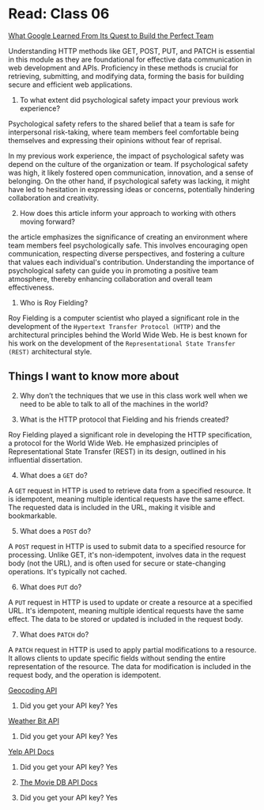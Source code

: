 # Read: Class 06

[What Google Learned From Its Quest to Build the Perfect Team](https://www.google.com/amp/mobile.nytimes.com/2016/02/28/magazine/what-google-learned-from-its-quest-to-build-the-perfect-team.amp.html)

Understanding HTTP methods like GET, POST, PUT, and PATCH is essential in this module as they are foundational for effective data communication in web development and APIs. Proficiency in these methods is crucial for retrieving, submitting, and modifying data, forming the basis for building secure and efficient web applications.

1. To what extent did psychological safety impact your previous work experience?

 Psychological safety refers to the shared belief that a team is safe for interpersonal risk-taking, where team members feel comfortable being themselves and expressing their opinions without fear of reprisal.

In my previous work experience, the impact of psychological safety was depend on the culture of the organization or team. If psychological safety was high, it likely fostered open communication, innovation, and a sense of belonging. On the other hand, if psychological safety was lacking, it might have led to hesitation in expressing ideas or concerns, potentially hindering collaboration and creativity.

2. How does this article inform your approach to working with others moving forward?

the article emphasizes the significance of creating an environment where team members feel psychologically safe. This involves encouraging open communication, respecting diverse perspectives, and fostering a culture that values each individual's contribution. Understanding the importance of psychological safety can guide you in promoting a positive team atmosphere, thereby enhancing collaboration and overall team effectiveness.

1. Who is Roy Fielding?

Roy Fielding is a computer scientist who played a significant role in the development of the `Hypertext Transfer Protocol (HTTP)` and the architectural principles behind the World Wide Web. He is best known for his work on the development of the `Representational State Transfer (REST)` architectural style.

## Things I want to know more about

2. Why don’t the techniques that we use in this class work well when we need to be able to talk to all of the machines in the world?

3. What is the HTTP protocol that Fielding and his friends created?

Roy Fielding played a significant role in developing the HTTP specification, a protocol for the World Wide Web. He emphasized principles of Representational State Transfer (REST) in its design, outlined in his influential dissertation. 

4. What does a `GET` do?

A `GET` request in HTTP is used to retrieve data from a specified resource. It is idempotent, meaning multiple identical requests have the same effect. The requested data is included in the URL, making it visible and bookmarkable.

5. What does a `POST` do?

A `POST` request in HTTP is used to submit data to a specified resource for processing. Unlike GET, it's non-idempotent, involves data in the request body (not the URL), and is often used for secure or state-changing operations. It's typically not cached.

6. What does `PUT` do?

A `PUT` request in HTTP is used to update or create a resource at a specified URL. It's idempotent, meaning multiple identical requests have the same effect. The data to be stored or updated is included in the request body.

7. What does `PATCH` do?

A `PATCH` request in HTTP is used to apply partial modifications to a resource. It allows clients to update specific fields without sending the entire representation of the resource. The data for modification is included in the request body, and the operation is idempotent.

[Geocoding API](https://locationiq.com/)

1. Did you get your API key? Yes

[Weather Bit API](https://www.weatherbit.io/)

1.  Did you get your API key? Yes

[Yelp API Docs](https://docs.developer.yelp.com/reference/v3_business_search)

1. Did you get your API key? Yes

1. [The Movie DB API Docs](https://developers.themoviedb.org/3/getting-started/introduction)

1. Did you get your API key? Yes 